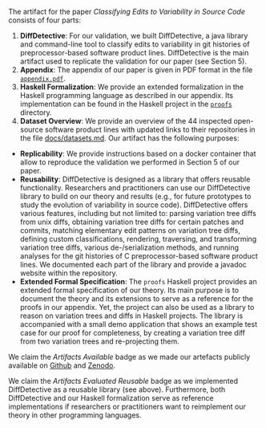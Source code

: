 The artifact for the paper _Classifying Edits to Variability in Source Code_ consists of four parts:

1. **DiffDetective**: For our validation, we built DiffDetective, a java library and command-line tool to classify edits to variability in git histories of preprocessor-based software product lines. DiffDetective is the main artifact used to replicate the validation for our paper (see Section 5).
2. **Appendix**: The appendix of our paper is given in PDF format in the file [`appendix.pdf`][ddappendix].
3. **Haskell Formalization**: We provide an extended formalization in the Haskell programming language as described in our appendix. Its implementation can be found in the Haskell project in the [`proofs`][ddproofs] directory.
4. **Dataset Overview**: We provide an overview of the 44 inspected open-source software product lines with updated links to their repositories in the file [docs/datasets.md](docs/datasets.md).
Our artifact has the following purposes:

- **Replicability**: We provide instructions based on a docker container that allow to reproduce the validation we performed in Section 5 of our paper.
- **Reusability**: DiffDetective is designed as a library that offers reusable functionality.
  Researchers and practitioners can use our DiffDetective library to build on our theory and results (e.g., for future prototypes to study the evolution of variability in source code).
  DiffDetective offers various features, including but not limited to:
  parsing variation tree diffs from unix diffs, obtaining variation tree diffs for certain patches and commits, matching elementary edit patterns on variation tree diffs, defining custom classifications, rendering, traversing, and transforming variation tree diffs, various de-/serialization methods, and running analyses for the git histories of C preprocessor-based software product lines. We documented each part of the library and provide a javadoc website within the repository.
- **Extended Formal Specification**: The `proofs` Haskell project provides an extended formal specification of our theory.
  Its main purpose is to document the theory and its extensions to serve as a reference for the proofs in our appendix.
  Yet, the project can also be used as a library to reason on variation trees and diffs in Haskell projects.
  The library is accompanied with a small demo application that shows an example test case for our proof for completeness, by creating a variation tree diff from two variation trees and re-projecting them.

We claim the _Artifacts Available_ badge as we made our artefacts publicly available on [Github][ddgithub] and [Zenodo][ddzenodo].

We claim the _Artifacts Evaluated Reusable_ badge as we implemented DiffDetective as a reusable library (see above).
Furthermore, both DiffDetective and our Haskell formalization serve as reference implementations if researchers or practitioners want to reimplement our theory in other programming languages.

[ddgithub]: UNDEFINED
[ddzenodo]: UNDEFINED
[ddappendix]: UNDEFINED
[ddproofs]: UNDEFINED